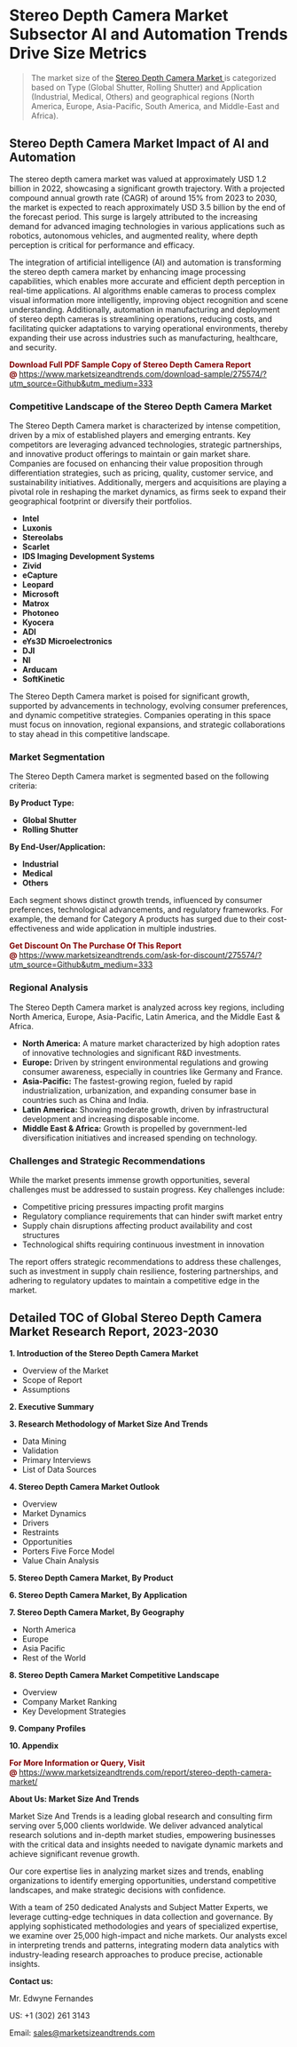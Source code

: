 <h1>Stereo Depth Camera Market Subsector AI and Automation Trends Drive Size Metrics</h1><blockquote><p>The market size of the <a href="https://www.marketsizeandtrends.com/download-sample/275574/?utm_source=Github&amp;utm_medium=333" target="_blank">Stereo Depth Camera Market </a>is categorized based on Type (Global Shutter, Rolling Shutter) and Application (Industrial, Medical, Others) and geographical regions (North America, Europe, Asia-Pacific, South America, and Middle-East and Africa).</p></blockquote><p><h2>Stereo Depth Camera Market Impact of AI and Automation</h2><p>The stereo depth camera market was valued at approximately USD 1.2 billion in 2022, showcasing a significant growth trajectory. With a projected compound annual growth rate (CAGR) of around 15% from 2023 to 2030, the market is expected to reach approximately USD 3.5 billion by the end of the forecast period. This surge is largely attributed to the increasing demand for advanced imaging technologies in various applications such as robotics, autonomous vehicles, and augmented reality, where depth perception is critical for performance and efficacy.</p><p>The integration of artificial intelligence (AI) and automation is transforming the stereo depth camera market by enhancing image processing capabilities, which enables more accurate and efficient depth perception in real-time applications. AI algorithms enable cameras to process complex visual information more intelligently, improving object recognition and scene understanding. Additionally, automation in manufacturing and deployment of stereo depth cameras is streamlining operations, reducing costs, and facilitating quicker adaptations to varying operational environments, thereby expanding their use across industries such as manufacturing, healthcare, and security.</p></p><p><strong><span style="color: #800000;">Download Full PDF Sample Copy of Stereo Depth Camera Report @</span>&nbsp;</strong><a href="https://www.marketsizeandtrends.com/download-sample/275574/?utm_source=Github&amp;utm_medium=333">https://www.marketsizeandtrends.com/download-sample/275574/?utm_source=Github&amp;utm_medium=333</a></p><h3>Competitive Landscape of the Stereo Depth Camera Market</h3><p>The Stereo Depth Camera market is characterized by intense competition, driven by a mix of established players and emerging entrants. Key competitors are leveraging advanced technologies, strategic partnerships, and innovative product offerings to maintain or gain market share. Companies are focused on enhancing their value proposition through differentiation strategies, such as pricing, quality, customer service, and sustainability initiatives. Additionally, mergers and acquisitions are playing a pivotal role in reshaping the market dynamics, as firms seek to expand their geographical footprint or diversify their portfolios.</p><p><strong><p><ul><li>Intel </li><li> Luxonis </li><li> Stereolabs </li><li> Scarlet </li><li> IDS Imaging Development Systems </li><li> Zivid </li><li> eCapture </li><li> Leopard </li><li> Microsoft </li><li> Matrox </li><li> Photoneo </li><li> Kyocera </li><li> ADI </li><li> eYs3D Microelectronics </li><li> DJI </li><li> NI </li><li> Arducam </li><li> SoftKinetic</p></li></ul></p></strong></p><p>The Stereo Depth Camera market is poised for significant growth, supported by advancements in technology, evolving consumer preferences, and dynamic competitive strategies. Companies operating in this space must focus on innovation, regional expansions, and strategic collaborations to stay ahead in this competitive landscape.</p><h3>Market Segmentation</h3><p>The Stereo Depth Camera market is segmented based on the following criteria:</p><p><strong>By Product Type:</strong></p><p><strong><p><ul><li>Global Shutter </li><li> Rolling Shutter</p></li></ul></p></strong></p><p><strong>By End-User/Application:</strong></p><p><strong><p><ul><li>Industrial </li><li> Medical </li><li> Others</p></li></ul></p></strong></p><p>Each segment shows distinct growth trends, influenced by consumer preferences, technological advancements, and regulatory frameworks. For example, the demand for Category A products has surged due to their cost-effectiveness and wide application in multiple industries.</p><p><strong><span style="color: #800000;">Get Discount On The Purchase Of This Report @&nbsp;</span></strong><a href="https://www.marketsizeandtrends.com/ask-for-discount/275574/?utm_source=Github&amp;utm_medium=333">https://www.marketsizeandtrends.com/ask-for-discount/275574/?utm_source=Github&amp;utm_medium=333</a></p><h3>Regional Analysis</h3><p>The Stereo Depth Camera market is analyzed across key regions, including North America, Europe, Asia-Pacific, Latin America, and the Middle East &amp; Africa.</p><ul><li><strong>North America:</strong> A mature market characterized by high adoption rates of innovative technologies and significant R&amp;D investments.</li><li><strong>Europe:</strong> Driven by stringent environmental regulations and growing consumer awareness, especially in countries like Germany and France.</li><li><strong>Asia-Pacific:</strong> The fastest-growing region, fueled by rapid industrialization, urbanization, and expanding consumer base in countries such as China and India.</li><li><strong>Latin America:</strong> Showing moderate growth, driven by infrastructural development and increasing disposable income.</li><li><strong>Middle East &amp; Africa:</strong> Growth is propelled by government-led diversification initiatives and increased spending on technology.</li></ul><h3>Challenges and Strategic Recommendations</h3><p>While the market presents immense growth opportunities, several challenges must be addressed to sustain progress. Key challenges include:</p><ul><li>Competitive pricing pressures impacting profit margins</li><li>Regulatory compliance requirements that can hinder swift market entry</li><li>Supply chain disruptions affecting product availability and cost structures</li><li>Technological shifts requiring continuous investment in innovation</li></ul><p>The report offers strategic recommendations to address these challenges, such as investment in supply chain resilience, fostering partnerships, and adhering to regulatory updates to maintain a competitive edge in the market.</p><h2>Detailed TOC of Global Stereo Depth Camera Market Research Report, 2023-2030</h2><p><strong>1. Introduction of the Stereo Depth Camera Market</strong></p><ul><li>Overview of the Market</li><li>Scope of Report</li><li>Assumptions&nbsp;</li></ul><p><strong>2. Executive Summary</strong></p><p><strong>3. Research Methodology of <strong>Market Size And Trends</strong></strong></p><ul><li>Data Mining</li><li>Validation</li><li>Primary Interviews</li><li>List of Data Sources&nbsp;</li></ul><p><strong>4. Stereo Depth Camera Market Outlook</strong></p><ul><li>Overview</li><li>Market Dynamics</li><li>Drivers</li><li>Restraints</li><li>Opportunities</li><li>Porters Five Force Model</li><li>Value Chain Analysis&nbsp;</li></ul><p><strong>5. Stereo Depth Camera Market, By Product</strong></p><p><strong>6. Stereo Depth Camera Market, By Application</strong></p><p><strong>7. Stereo Depth Camera Market, By Geography</strong></p><ul><li>North America</li><li>Europe</li><li>Asia Pacific</li><li>Rest of the World&nbsp;</li></ul><p><strong>8. Stereo Depth Camera Market Competitive Landscape</strong></p><ul><li>Overview</li><li>Company Market Ranking</li><li>Key Development Strategies&nbsp;</li></ul><p><strong>9. Company Profiles</strong></p><p><strong>10. Appendix</strong></p><p><strong><span style="color: #800000;">For More Information or Query, Visit @&nbsp;</span></strong><a href="https://www.marketsizeandtrends.com/report/stereo-depth-camera-market/">https://www.marketsizeandtrends.com/report/stereo-depth-camera-market/</a></p><p></p><p><strong>About Us:&nbsp;Market Size And Trends</strong></p><p>Market Size And Trends&nbsp;is a leading global research and consulting firm serving over 5,000 clients worldwide. We deliver advanced analytical research solutions and in-depth market studies, empowering businesses with the critical data and insights needed to navigate dynamic markets and achieve significant revenue growth.</p><p>Our core expertise lies in analyzing market sizes and trends, enabling organizations to identify emerging opportunities, understand competitive landscapes, and make strategic decisions with confidence.</p><p>With a team of 250 dedicated Analysts and Subject Matter Experts, we leverage cutting-edge techniques in data collection and governance. By applying sophisticated methodologies and years of specialized expertise, we examine over 25,000 high-impact and niche markets. Our analysts excel in interpreting trends and patterns, integrating modern data analytics with industry-leading research approaches to produce precise, actionable insights.</p><p><strong>Contact us:</strong></p><p>Mr. Edwyne Fernandes</p><p>US: +1 (302) 261 3143</p><p>Email: <a href="mailto:sales@marketsizeandtrends.com">sales@marketsizeandtrends.com</a>&nbsp;</p>
